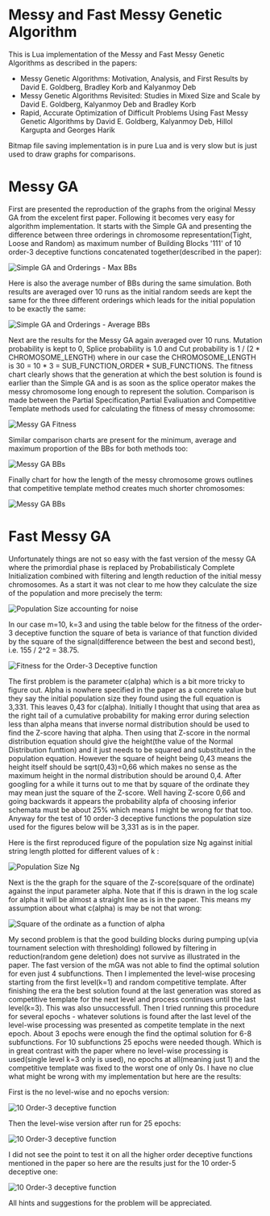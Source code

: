 # Messy and Fast Messy Genetic Algorithm

This is Lua implementation of the Messy and Fast Messy Genetic Algorithms as described in the papers:

  - Messy Genetic Algorithms: Motivation, Analysis, and First Results by David E. Goldberg, Bradley Korb and Kalyanmoy Deb
  - Messy Genetic Algorithms Revisited: Studies in Mixed Size and Scale by David E. Goldberg, Kalyanmoy Deb and Bradley Korb
  - Rapid, Accurate Optimization of Difficult Problems Using Fast Messy Genetic Algorithms by David E. Goldberg, Kalyanmoy Deb, Hillol Kargupta and Georges Harik
  
Bitmap file saving implementation is in pure Lua and is very slow but is just used to draw graphs for comparisons.

# Messy GA

First are presented the reproduction of the graphs from the original Messy GA from the excelent first paper. Following it becomes very easy for algorithm implementation. It starts with the Simple GA and presenting the difference between three orderings in chromosome representation(Tight, Loose and Random) as maximum number of Building Blocks '111' of 10 order-3 deceptive functions concatenated together(described in the paper):

![](mGA/mGA_SGA_Max.bmp?raw=true "Simple GA and Orderings - Max BBs")

Here is also the average number of BBs during the same simulation. Both results are averaged over 10 runs as the initial random seeds are kept the same for the three different orderings which leads for the initial population to be exactly the same:

![](mGA/mGA_SGA_Avg.bmp?raw=true "Simple GA and Orderings - Average BBs")

Next are the results for the Messy GA again averaged over 10 runs. Mutation probability is kept to 0, Splice probability is 1.0 and Cut probability is 1 / (2 * CHROMOSOME_LENGTH) where in our case the CHROMOSOME_LENGTH is 30 = 10 * 3 = SUB_FUNCTION_ORDER * SUB_FUNCTIONS. The fitness chart clearly shows that the generation at which the best solution is found is earlier than the Simple GA and is as soon as the splice operator makes the messy chromosome long enough to represent the solution. Comparison is made between the Partial Specification,Partial Evaliuation and Competitive Template methods used for calculating the fitness of messy chromosome:

![](mGA/mGA_MGA_FITNESS.bmp?raw=true "Messy GA Fitness")

Similar comparison charts are present for the minimum, average and maximum proportion of the BBs for both methods too:

![](mGA/mGA_MGA_BBLOCKS.bmp?raw=true "Messy GA BBs")

Finally chart for how the length of the messy chromosome grows outlines that competitive template method creates much shorter chromosomes:

![](mGA/mGA_MGA_LENGTHS.bmp?raw=true "Messy GA BBs")




# Fast Messy GA

Unfortunately things are not so easy with the fast version of the messy GA where the primordial phase is replaced by Probabilisticaly Complete Initialization combined with filtering and length reduction of the initial messy chromosomes. As a start it was not clear to me how they calculate the size of the population and more precisely the term:

![](fmGA/PopSize.jpg?raw=true "Population Size accounting for noise")

In our case m=10, k=3 and using the table below for the fitness of the order-3 deceptive function the square of beta is variance of that function divided by the square of the signal(difference between the best and second best), i.e. 155 / 2^2 = 38.75.

![](fmGA/Order3.jpg?raw=true "Fitness for the Order-3 Deceptive function")

The first problem is the parameter c(alpha) which is a bit more tricky to figure out. Alpha is nowhere specified in the paper as a concrete value but they say the initial population size they found using the full equation is 3,331. This leaves 0,43 for c(alpha). Initially I thought that using that area as the right tail of a cumulative probability for making error during selection less than alpha means that inverse normal distribution should be used to find the Z-score having that alpha. Then using that Z-score in the normal distribution equation should give the height(the value of the Normal Distribution funttion) and it just needs to be squared and substituted in the population equation. However the square of height being 0,43 means the height itself should be sqrt(0,43)=0,66 which makes no sense as the maximum height in the normal distribution should be around 0,4. After googling for a while it turns out to me that by square of the ordinate they may mean just the square of the Z-score. Well having Z-score 0,66 and going backwards it appears the probability alpfa of choosing inferior schemata must be about 25% which means I might be wrong for that too. Anyway for the test of 10 order-3 deceptive functions the population size used for the figures below will be 3,331 as is in the paper.

Here is the first reproduced figure of the population size Ng against initial string length plotted for different values of k :

![](fmGA/N_G.bmp?raw=true "Population Size Ng")

Next is the the graph for the square of the Z-score(square of the ordinate) against the input parameter alpha. Note that if this is drawn in the log scale for alpha it will be almost a straight line as is in the paper. This means my assumption about what c(alpha) is may be not that wrong:

![](fmGA/C_ALPHA.bmp?raw=true "Square of the ordinate as a function of alpha")

My second problem is that the good building blocks during pumping up(via tournament selection with thresholding) followed by filtering in reduction(random gene deletion) does not survive as illustrated in the paper. The fast version of the mGA was not able to find the optimal solution for even just 4 subfunctions. Then I implemented the level-wise procesing starting from the first level(k=1) and random competitive template. After finishing the era the best solution found at the last generation was stored as competitive template for the next level and process continues until the last level(k=3). This was also unsuccessfull. Then I tried running this procedure for several epochs - whatever solutions is found after the last level of the level-wise processing was presented as competite template in the next epoch. About 3 epochs were enough the find the optimal solution for 6-8 subfunctions. For 10 subfunctions 25 epochs were needed though. Which is in great contrast with the paper where no level-wise processing is used(single level k=3 only is used), no epochs at all(meaning just 1) and the competitive template was fixed to the worst one of only 0s. I have no clue what might be wrong with my implementation but here are the results:

First is the no level-wise and no epochs version:

![](fmGA/BaseLine.bmp?raw=true "10 Order-3 deceptive function")

Then the level-wise version after run for 25 epochs:

![](fmGA/5_Epochs_Level-Wise_BaseLine.bmp?raw=true "10 Order-3 deceptive function")

I did not see the point to test it on all the higher order deceptive functions mentioned in the paper so here are the results just for the 10 order-5 deceptive one:

![](fmGA/LargeScale.bmp?raw=true "10 Order-3 deceptive function")

All hints and suggestions for the problem will be appreciated.
